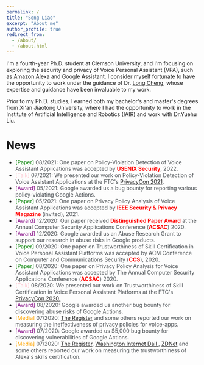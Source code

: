 ```yaml
---
permalink: /
title: "Song Liao"
excerpt: "About me"
author_profile: true
redirect_from: 
  - /about/
  - /about.html
---
```


<style>
pap {color:Green;}
ser { color:Blue;}
gr { color:Purple;}
me { color:Orange;}
talk { color:Pink;}
text { color:#494e52;}
</style>


I'm a fourth-year Ph.D. student at Clemson University, and I'm focusing on exploring the security and privacy of Voice Personal Assistant (VPA), such as Amazon Alexa and Google Assistant. I consider myself fortunate to have the opportunity to work under the guidance of Dr. [Long Cheng](https://people.computing.clemson.edu/~lcheng2/), whose expertise and guidance have been invaluable to my work.

Prior to my Ph.D. studies, I earned both my bachelor's and master's degrees from Xi'an Jiaotong University, where I had the opportunity to work in the Institute of Artificial Intelligence and Robotics (IAIR) and work with Dr.Yuehu Liu.


# News

- <pap>[Paper]</pap><text> 08/2021: One paper on Policy-Violation Detection of Voice Assistant Applications was accepted by <b><font color="red">USENIX Security</font></b>, 2022. </text>
- <talk>[Talk]</talk><text> 07/2021: We presented our work on Policy-Violation Detection of Voice Assistant Applications at the FTC's <a href = "https://www.ftc.gov/media/73491">PrivacyCon 2021</a>. </text>
- <gr>[Award]</gr><text> 05/2021: Google awarded us a bug bounty for reporting various policy-violating Google Actions.</text>
- <pap>[Paper]</pap><text> 05/2021: One paper on Privacy Policy Analysis of Voice Assistant Applications was accepted by <b><font color="red">IEEE Security & Privacy Magazine </font></b>(invited), 2021.</text>
- <gr>[Award]</gr><text> 12/2020: Our paper received <b><font color="red">Distinguished Paper Award</font></b> at the Annual Computer Security Applications Conference (<b><font color="red">ACSAC</font></b>) 2020.</text>
- <gr>[Award]</gr><text> 12/2020: Google awarded us an Abuse Research Grant to support our research in abuse risks in Google products.</text>
- <pap>[Paper]</pap><text>  09/2020: One paper on Trustworthiness of Skill Certification in Voice Personal Assistant Platforms was accepted by ACM Conference on Computer and Communications Security (<b><font color="red">CCS</font></b>), 2020.</text>
- <pap>[Paper]</pap><text>  08/2020: One paper on Privacy Policy Analysis for Voice Assistant Applications was accepted by The Annual Computer Security Applications Conference (<b><font color="red">ACSAC</font></b>) 2020.</text>
- <talk>[Talk]</talk><text>  08/2020: We presented our work on Trustworthiness of Skill Certification in Voice Personal Assistant Platforms at the FTC's <a href = "https://www.ftc.gov/news-events/events/2020/07/privacycon-2020">PrivacyCon 2020.</a></text>
- <gr>[Award]</gr><text> 08/2020: Google awarded us another bug bounty for discovering abuse risks of Google Actions.</text>
- <me>[Media]</me><text>  07/2020: <a href = "https://www.theregister.com/2020/07/29/amazon_google_voice_apps/">The Register</a> and some others reported our work on measuring the ineffectiveness of privacy policies for voice-apps.</text>
- <gr>[Award]</gr><text> 07/2020: Google awarded us $5,000 bug bounty for discovering vulnerabilities of Google Actions.</text>
- <me>[Media]</me><text>  07/2020: <a href = "https://www.theregister.com/2020/07/23/amazon_alexa_skills/">The Register</a>, <a href = "https://washingtoninternetdaily.com/news/2020/07/22/amazon-deploys-additional-checks-for-alexa-skills-certification-2007210055">Washington Internet Dail </a>, <a href = "https://www.zdnet.com/article/academics-smuggle-234-policy-violating-skills-on-the-alexa-skills-store/">ZDNet</a> and some others reported our work on measuring the trustworthiness of Alexa's skills certification.</text>
  
